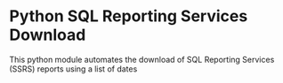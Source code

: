 # Python SQL Reporting Services Download


This python module automates the download of SQL Reporting Services (SSRS) reports using a list of dates
